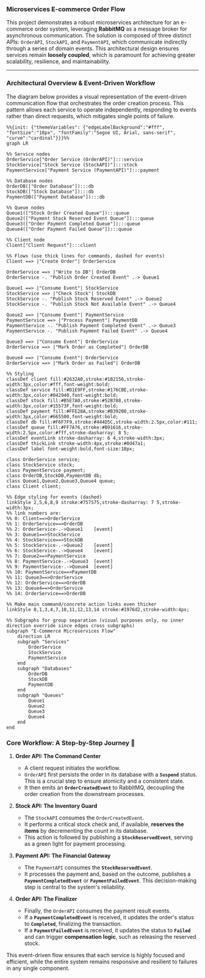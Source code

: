 ### Microservices E-commerce Order Flow

This project demonstrates a robust microservices architecture for an e-commerce order system, leveraging **RabbitMQ** as a message broker for asynchronous communication. The solution is composed of three distinct APIs: `OrderAPI`, `StockAPI`, and `PaymentAPI`, which communicate indirectly through a series of domain events. This architectural design ensures services remain **loosely coupled**, which is paramount for achieving greater scalability, resilience, and maintainability.

-----

### Architectural Overview & Event-Driven Workflow

The diagram below provides a visual representation of the event-driven communication flow that orchestrates the order creation process. This pattern allows each service to operate independently, responding to events rather than direct requests, which mitigates single points of failure.

```mermaid
%%{init: {"themeVariables": {"edgeLabelBackground":"#fff", "fontSize":"18px", "fontFamily":"Segoe UI, Arial, sans-serif", "curve":"cardinal"}}}%%
graph LR

%% Service nodes
OrderService["Order Service (OrderAPI)"]:::service
StockService["Stock Service (StockAPI)"]:::stock
PaymentService["Payment Service (PaymentAPI)"]:::payment

%% Database nodes
OrderDB(["Order Database"]):::db
StockDB(["Stock Database"]):::db
PaymentDB(["Payment Database"]):::db

%% Queue nodes
Queue1(["Stock Order Created Queue"]):::queue
Queue2(["Payment Stock Reserved Event Queue"]):::queue
Queue3(["Order Payment Completed Queue"]):::queue
Queue4(["Order Payment Failed Queue"]):::queue

%% Client node
Client["Client Request"]:::client

%% Flows (use thick lines for commands, dashed for events)
Client ==> |"Create Order"| OrderService

OrderService ==> |"Write to DB"| OrderDB
OrderService -. "Publish Order Created Event" .-> Queue1

Queue1 ==> |"Consume Event"| StockService
StockService ==> |"Check Stock"| StockDB
StockService -. "Publish Stock Reserved Event" .-> Queue2
StockService -. "Publish Stock Not Available Event" .-> Queue4

Queue2 ==> |"Consume Event"| PaymentService
PaymentService ==> |"Process Payment"| PaymentDB
PaymentService -. "Publish Payment Completed Event" .-> Queue3
PaymentService -. "Publish Payment Failed Event" .-> Queue4

Queue3 ==> |"Consume Event"| OrderService
OrderService ==> |"Mark Order as Completed"| OrderDB

Queue4 ==> |"Consume Event"| OrderService
OrderService ==> |"Mark Order as Failed"| OrderDB

%% Styling
classDef client fill:#2632A0,stroke:#1B2156,stroke-width:3px,color:#fff,font-weight:bold;
classDef service fill:#D1E9FF,stroke:#176CBE,stroke-width:3px,color:#042940,font-weight:bold;
classDef stock fill:#B5E7A0,stroke:#52B788,stroke-width:3px,color:#15573F,font-weight:bold;
classDef payment fill:#FFE28A,stroke:#B39200,stroke-width:3px,color:#665500,font-weight:bold;
classDef db fill:#F6F7F9,stroke:#444D5C,stroke-width:2.5px,color:#111;
classDef queue fill:#FF7A76,stroke:#B91616,stroke-width:2.5px,color:#fff,stroke-dasharray: 8 5;
classDef eventLink stroke-dasharray: 6 4,stroke-width:3px;
classDef thickLink stroke-width:4px,stroke:#0d47a1;
classDef label font-weight:bold,font-size:18px;

class OrderService service;
class StockService stock;
class PaymentService payment;
class OrderDB,StockDB,PaymentDB db;
class Queue1,Queue2,Queue3,Queue4 queue;
class Client client;

%% Edge styling for events (dashed)
linkStyle 2,5,6,8,9 stroke:#757575,stroke-dasharray: 7 5,stroke-width:3px;
%% link numbers are: 
%% 0: Client==>OrderService
%% 1: OrderService==>OrderDB
%% 2: OrderService-.->Queue1    [event]
%% 3: Queue1==>StockService
%% 4: StockService==>StockDB
%% 5: StockService-.->Queue2    [event]
%% 6: StockService-.->Queue4    [event]
%% 7: Queue2==>PaymentService
%% 8: PaymentService-.->Queue3  [event]
%% 9: PaymentService-.->Queue4  [event]
%% 10: PaymentService==>PaymentDB
%% 11: Queue3==>OrderService
%% 12: OrderService==>OrderDB
%% 13: Queue4==>OrderService
%% 14: OrderService==>OrderDB

%% Make main command/concrete action links even thicker
linkStyle 0,1,3,4,7,10,11,12,13,14 stroke:#1976d2,stroke-width:4px;

%% Subgraphs for group separation (visual purposes only, no inner direction override since edges cross subgraphs)
subgraph "E-Commerce Microservices Flow"
    direction LR
    subgraph "Services"
        OrderService
        StockService
        PaymentService
    end
    subgraph "Databases"
        OrderDB
        StockDB
        PaymentDB
    end
    subgraph "Queues"
        Queue1
        Queue2
        Queue3
        Queue4
    end
end

```

### Core Workflow: A Step-by-Step Journey 🚀

1.  **Order API: The Command Center**

      * A client request initiates the workflow.
      * `OrderAPI` first persists the order in its database with a **`Suspend`** status. This is a crucial step to ensure atomicity and a consistent state.
      * It then emits an **`OrderCreatedEvent`** to RabbitMQ, decoupling the order creation from the downstream processes.

2.  **Stock API: The Inventory Guard**

      * The `StockAPI` consumes the `OrderCreatedEvent`.
      * It performs a critical stock check and, if available, **reserves the items** by decrementing the count in its database.
      * This action is followed by publishing a **`StockReservedEvent`**, serving as a green light for payment processing.

3.  **Payment API: The Financial Gateway**

      * The `PaymentAPI` consumes the **`StockReservedEvent`**.
      * It processes the payment and, based on the outcome, publishes a **`PaymentCompletedEvent`** or **`PaymentFailedEvent`**. This decision-making step is central to the system's reliability.

4.  **Order API: The Finalizer**

      * Finally, the `OrderAPI` consumes the payment result events.
      * If a **`PaymentCompletedEvent`** is received, it updates the order's status to **`Completed`**, finalizing the transaction.
      * If a **`PaymentFailedEvent`** is received, it updates the status to **`Failed`** and can trigger **compensation logic**, such as releasing the reserved stock.

This event-driven flow ensures that each service is highly focused and efficient, while the entire system remains responsive and resilient to failures in any single component.
